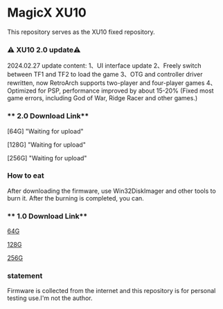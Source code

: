 # MagicX XU10  

This repository serves as the XU10 fixed repository.


### ⚠️ XU10 2.0 update⚠️ ###
2024.02.27
update content:
1、UI interface update
2、Freely switch between TF1 and TF2 to load the game
3、OTG and controller driver rewritten, now RetroArch supports two-player and four-player games
4、Optimized for PSP, performance improved by about 15-20% (Fixed most game errors, including God of War, Ridge Racer and other games.)

### ** 2.0 Download Link**

[64G] "Waiting for upload"

[128G] "Waiting for upload"

[256G] "Waiting for upload"

### **How to eat** ###

After downloading the firmware, use Win32DiskImager and other tools to burn it. After the burning is completed, you can.

### ** 1.0 Download Link**

[64G](https://archive.org/details/20231209-xu-10-64-g.img.gz.-003 "64G image")

[128G](https://archive.org/details/20231209-xu-10-128-g.img.gz.-003 "128G image")

[256G](https://archive.org/details/20231209-xu-10-256-g.img.gz.-001 "256G image")

### **statement**

Firmware is collected from the internet and this repository is for personal testing use.I'm not the author.